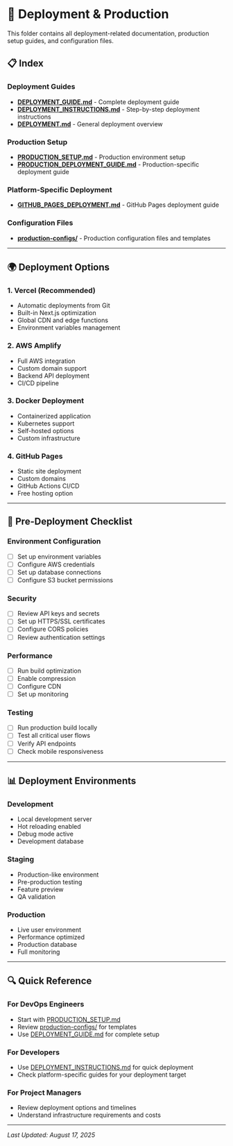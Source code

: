 # 🚀 Deployment & Production

This folder contains all deployment-related documentation, production setup guides, and configuration files.

## 📋 Index

### Deployment Guides
- **[DEPLOYMENT_GUIDE.md](DEPLOYMENT_GUIDE.md)** - Complete deployment guide
- **[DEPLOYMENT_INSTRUCTIONS.md](DEPLOYMENT_INSTRUCTIONS.md)** - Step-by-step deployment instructions
- **[DEPLOYMENT.md](DEPLOYMENT.md)** - General deployment overview

### Production Setup
- **[PRODUCTION_SETUP.md](PRODUCTION_SETUP.md)** - Production environment setup
- **[PRODUCTION_DEPLOYMENT_GUIDE.md](PRODUCTION_DEPLOYMENT_GUIDE.md)** - Production-specific deployment guide

### Platform-Specific Deployment
- **[GITHUB_PAGES_DEPLOYMENT.md](GITHUB_PAGES_DEPLOYMENT.md)** - GitHub Pages deployment guide

### Configuration Files
- **[production-configs/](production-configs/)** - Production configuration files and templates

---

## 🌍 Deployment Options

### 1. Vercel (Recommended)
- Automatic deployments from Git
- Built-in Next.js optimization
- Global CDN and edge functions
- Environment variables management

### 2. AWS Amplify
- Full AWS integration
- Custom domain support
- Backend API deployment
- CI/CD pipeline

### 3. Docker Deployment
- Containerized application
- Kubernetes support
- Self-hosted options
- Custom infrastructure

### 4. GitHub Pages
- Static site deployment
- Custom domains
- GitHub Actions CI/CD
- Free hosting option

---

## 🔧 Pre-Deployment Checklist

### Environment Configuration
- [ ] Set up environment variables
- [ ] Configure AWS credentials
- [ ] Set up database connections
- [ ] Configure S3 bucket permissions

### Security
- [ ] Review API keys and secrets
- [ ] Set up HTTPS/SSL certificates
- [ ] Configure CORS policies
- [ ] Review authentication settings

### Performance
- [ ] Run build optimization
- [ ] Enable compression
- [ ] Configure CDN
- [ ] Set up monitoring

### Testing
- [ ] Run production build locally
- [ ] Test all critical user flows
- [ ] Verify API endpoints
- [ ] Check mobile responsiveness

---

## 📊 Deployment Environments

### Development
- Local development server
- Hot reloading enabled
- Debug mode active
- Development database

### Staging
- Production-like environment
- Pre-production testing
- Feature preview
- QA validation

### Production
- Live user environment
- Performance optimized
- Production database
- Full monitoring

---

## 🔍 Quick Reference

### For DevOps Engineers
- Start with [PRODUCTION_SETUP.md](PRODUCTION_SETUP.md)
- Review [production-configs/](production-configs/) for templates
- Use [DEPLOYMENT_GUIDE.md](DEPLOYMENT_GUIDE.md) for complete setup

### For Developers
- Use [DEPLOYMENT_INSTRUCTIONS.md](DEPLOYMENT_INSTRUCTIONS.md) for quick deployment
- Check platform-specific guides for your deployment target

### For Project Managers
- Review deployment options and timelines
- Understand infrastructure requirements and costs

---

*Last Updated: August 17, 2025*
